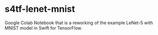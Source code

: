 # s4tf-lenet-mnist
Google Colab Notebook that is a reworking of the example LeNet-5 with MNIST model in Swift for TensorFlow.
